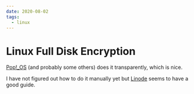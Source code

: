 ```yaml
---
date: 2020-08-02
tags:
  - linux
---
```


# Linux Full Disk Encryption

[Pop!_OS](https://pop.system76.com/) (and probably some others) does it transparently, which is nice.

I have not figured out how to do it manually yet but [Linode](https://www.linode.com/docs/security/encryption/use-luks-for-full-disk-encryption/) seems to have a good guide.
